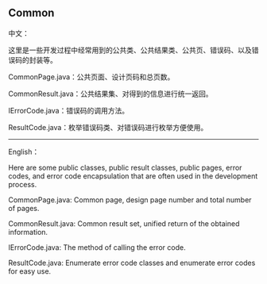 ## Common

中文：

这里是一些开发过程中经常用到的公共类、公共结果类、公共页、错误码、以及错误码的封装等。

CommonPage.java：公共页面、设计页码和总页数。

CommonResult.java：公共结果集、对得到的信息进行统一返回。

IErrorCode.java：错误码的调用方法。

ResultCode.java：枚举错误码类、对错误码进行枚举方便使用。

***

English：

Here are some public classes, public result classes, public pages, error codes, and error code encapsulation that are often used in the development process.

CommonPage.java: Common page, design page number and total number of pages.

CommonResult.java: Common result set, unified return of the obtained information.

IErrorCode.java: The method of calling the error code.

ResultCode.java: Enumerate error code classes and enumerate error codes for easy use.

